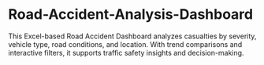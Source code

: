 # Road-Accident-Analysis-Dashboard
This Excel-based Road Accident Dashboard analyzes casualties by severity, vehicle type, road conditions, and location. With trend comparisons and interactive filters, it supports traffic safety insights and decision-making.
